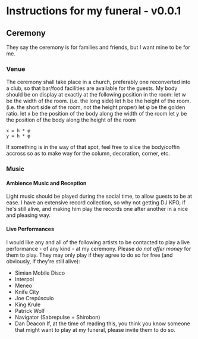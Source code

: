 Instructions for my funeral - v0.0.1
======================================

## Ceremony
They say the ceremony is for families and friends, but I want mine to be for me. 
### Venue
The ceremony shall take place in a church, preferably one reconverted into a club, so that bar/food facilities are available for the guests.
My body should be on display at exactly at the following position in the room:
    let w be the width of the room. (i.e. the long side)
    let h be the height of the room. (i.e. the short side of the room, not the height proper)
    let φ be the golden ratio.
    let x be the position of the body along the width of the room
    let y be the position of the body along the height of the room

    x = h * φ
    y = h * φ
If something is in the way of that spot, feel free to slice the body/coffin accross so as to make way for the column, decoration, corner, etc.
### Music
#### Ambience Music and Reception
Light music should be played during the social time, to allow guests to be at ease. I have an extensive record collection, so why not getting DJ KFO, if he's still alive, and making him play the records one after another in a nice and pleasing way.
#### Live Performances
I would like any and all of the following artists to be contacted to play a live performance - of any kind - at my ceremony. Please _do not offer money_ for them to play. They may only play if they agree to do so for free (and obviously, if they're still alive):
* Simian Mobile Disco
* Interpol
* Meneo
* Knife City
* Joe Crepúsculo
* King Krule
* Patrick Wolf
* Navigator (Sabrepulse + Shirobon)
* Dan Deacon
If, at the time of reading this, you think you know someone that might want to play at my funeral, please invite them to do so.

